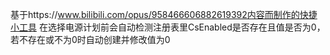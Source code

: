 基于https://www.bilibili.com/opus/958466606882619392内容而制作的快捷小工具
在选择电源计划前会自动检测注册表里CsEnabled是否存在且值是否为0，若不存在或不为0时自动创建并修改值为0
